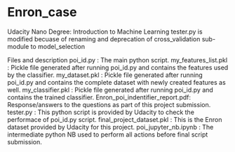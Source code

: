 # Enron_case
Udacity Nano Degree: Introduction to Machine Learning
tester.py is modified becuase of renaming and deprecation of cross_validation sub-module to model_selection

Files and description
poi_id.py : The main python script.
my_features_list.pkl : Pickle file generated after running poi_id.py and contains the features used by the classifier.
my_dataset.pkl : Pickle file generated after running poi_id.py and contains the complete dataset with newly created features as well.
my_classifier.pkl : Pickle file generated after running poi_id.py and contains the trained classifier.
Enron_poi_indentifier_report.pdf: Response/answers to the questions as part of this project submission.
tester.py : This python script is provided by Udacity to check the performace of poi_id.py script.
final_project_dataset.pkl : This is the Enron dataset provided by Udacity for this project.
poi_jupyter_nb.ipynb : The intermediate python NB used to perform all actions before final script submission.
